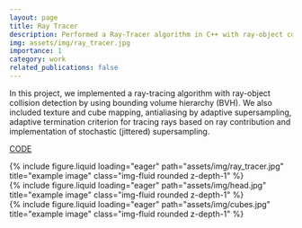 ```yaml
---
layout: page
title: Ray Tracer
description: Performed a Ray-Tracer algorithm in C++ with ray-object collision detection by using BVH
img: assets/img/ray_tracer.jpg
importance: 1
category: work
related_publications: false
---
```


In this project, we implemented a ray-tracing algorithm with ray-object collision detection by using bounding volume hierarchy (BVH). We also included texture and cube mapping, antialiasing by adaptive supersampling, adaptive termination criterion for tracing rays based on ray contribution and implementation of stochastic (jittered) supersampling.

[CODE](https://github.com/lamhagoel/GraphicsRayTracing.git)

<div class="row">
    <div class="col-sm mt-3 mt-md-0">
        {% include figure.liquid loading="eager" path="assets/img/ray_tracer.jpg" title="example image" class="img-fluid rounded z-depth-1" %}
    </div>
    <div class="col-sm mt-3 mt-md-0">
        {% include figure.liquid loading="eager" path="assets/img/head.jpg" title="example image" class="img-fluid rounded z-depth-1" %}
    </div>
    <div class="col-sm mt-3 mt-md-0">
        {% include figure.liquid loading="eager" path="assets/img/cubes.jpg" title="example image" class="img-fluid rounded z-depth-1" %}
    </div>
</div>
